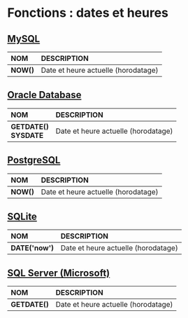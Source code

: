 # Fonctions : dates et heures

## [MySQL](https://dev.mysql.com/doc/)

|NOM|DESCRIPTION|
|:--|:--|
|**NOW()**|Date et heure actuelle (horodatage)|

## [Oracle Database](https://docs.oracle.com/cd/B19306_01/index.htm)

|NOM|DESCRIPTION|
|:--|:--|
|**GETDATE()<br>SYSDATE**|Date et heure actuelle (horodatage)|

## [PostgreSQL](https://docs.postgresql.fr/)

|NOM|DESCRIPTION|
|:--|:--|
|**NOW()**|Date et heure actuelle (horodatage)|

## [SQLite](https://sqlite.org/docs.html)

|NOM|DESCRIPTION|
|:--|:--|
|**DATE('now')**|Date et heure actuelle (horodatage)|

## [SQL Server (Microsoft)](https://docs.microsoft.com/fr-fr/sql)

|NOM|DESCRIPTION|
|:--|:--|
|**GETDATE()**|Date et heure actuelle (horodatage)|
